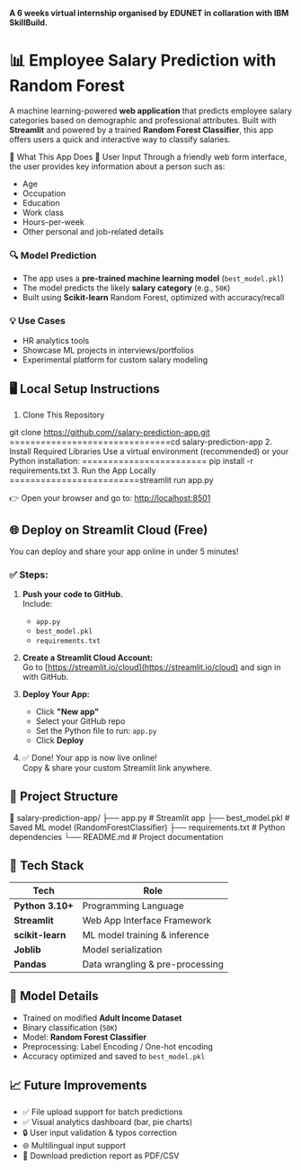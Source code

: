 ****A 6 weeks  virtual internship organised by EDUNET in collaration with IBM SkillBuild.****

# 📊 Employee Salary Prediction with Random Forest

A machine learning-powered **web application** that predicts employee salary categories based on demographic and professional attributes. Built with **Streamlit** and powered by a trained **Random Forest Classifier**, this app offers users a quick and interactive way to classify salaries.

🧠 What This App Does
👤 User Input
Through a friendly web form interface, the user provides key information about a person such as:
- Age
- Occupation
- Education
- Work class
- Hours-per-week
- Other personal and job-related details

### 🔍 Model Prediction
- The app uses a **pre-trained machine learning model** (`best_model.pkl`)
- The model predicts the likely **salary category** (e.g., `50K`)
- Built using **Scikit-learn** Random Forest, optimized with accuracy/recall

### 💡 Use Cases
- HR analytics tools
- Showcase ML projects in interviews/portfolios
- Experimental platform for custom salary modeling

## 🖥️ Local Setup Instructions

 1. Clone This Repository

git clone https://github.com//salary-prediction-app.git
===============================cd salary-prediction-app
2. Install Required Libraries
Use a virtual environment (recommended) or your Python installation:
======================== pip install -r requirements.txt
 3. Run the App Locally
=========================streamlit run app.py

👉 Open your browser and go to: [http://localhost:8501](http://localhost:8501)

## 🌐 Deploy on Streamlit Cloud (Free)

You can deploy and share your app online in under 5 minutes!

### ✅ Steps:

1. **Push your code to GitHub.**  
   Include:
   - `app.py`
   - `best_model.pkl`
   - `requirements.txt`

2. **Create a Streamlit Cloud Account:**  
   Go to [https://streamlit.io/cloud](https://streamlit.io/cloud) and sign in with GitHub.

3. **Deploy Your App:**  
   - Click **"New app"**  
   - Select your GitHub repo
   - Set the Python file to run: `app.py`
   - Click **Deploy**

4. ✅ Done! Your app is now live online!  
Copy & share your custom Streamlit link anywhere.

## 📁 Project Structure
📁 salary-prediction-app/
├── app.py                    # Streamlit app
├── best_model.pkl           # Saved ML model (RandomForestClassifier)
├── requirements.txt         # Python dependencies
└── README.md                # Project documentation

## 🧪 Tech Stack

| Tech             | Role                          |
|------------------|-------------------------------|
| **Python 3.10+**  | Programming Language           |
| **Streamlit**     | Web App Interface Framework    |
| **scikit-learn**  | ML model training & inference  |
| **Joblib**        | Model serialization            |
| **Pandas**        | Data wrangling & pre-processing|

## 🧠 Model Details

- Trained on modified **Adult Income Dataset**
- Binary classification (`50K`)
- Model: **Random Forest Classifier**
- Preprocessing: Label Encoding / One-hot encoding
- Accuracy optimized and saved to `best_model.pkl`

## 📈 Future Improvements

- ✅ File upload support for batch predictions
- ✅ Visual analytics dashboard (bar, pie charts)
- 🔒 User input validation & typos correction
- 🌐 Multilingual input support
- 🧾 Download prediction report as PDF/CSV
